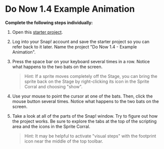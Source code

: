 # Do Now 1.4 Example Animation

**Complete the following steps individually:**

1. Open this [starter project](https://snap.berkeley.edu/snapsource/snap.html#present:Username=instructor_resources&ProjectName=Do%20Now%201.4%20-%20Example%20Animation).

2. Log into your Snap! account and save the starter project so you can refer back to it later. Name the project "Do Now 1.4 - Example Animation".

3. Press the space bar on your keyboard several times in a row. Notice what happens to the two bats on the screen.

    >Hint: If a sprite moves completely off the Stage, you can bring the sprite back on the Stage by right-clicking its icon in the Sprite Corral and choosing "show".

4. Use your mouse to point the cursor at one of the bats. Then, click the mouse button several times.  Notice what happens to the two bats on the screen.

5. Take a look at all of the parts of the Snap! window. Try to figure out how the project works.  Be sure to explore the tabs at the top of the scripting area and the icons in the Sprite Corral.
  
    > Hint: It may be helpful to activate "visual steps" with the footprint icon near the middle of the top toolbar.
